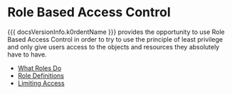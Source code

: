 # Role Based Access Control

{{{ docsVersionInfo.k0rdentName }}} provides the opportunity to use Role Based Access Control in order to try to use the principle of least privilege and only give users access to the objects and resources they absolutely have to have.

- [What Roles Do](what-roles-do.md)
- [Role Definitions](roles-summary.md)
- [Limiting Access](limiting-access.md)